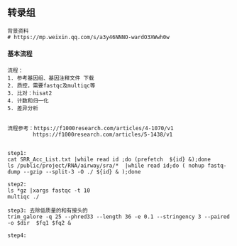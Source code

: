 ## 转录组
```properties
背景资料 
# https://mp.weixin.qq.com/s/a3y46NNNO-wardO3XWwh0w
```

#### 基本流程
```properties
流程：
1. 参考基因组、基因注释文件 下载 
2. 质控，需要fastqc及multiqc等
3. 比对：hisat2
4. 计数和归一化
5. 差异分析


流程参考：https://f1000research.com/articles/4-1070/v1 
        https://f1000research.com/articles/5-1438/v1 
        
```

```shell
step1:
cat SRR_Acc_List.txt |while read id ;do (prefetch  ${id} &);done
ls /public/project/RNA/airway/sra/*  |while read id;do ( nohup fastq-dump --gzip --split-3 -O ./ ${id} & );done
```

```shell
step2:
ls *gz |xargs fastqc -t 10
multiqc ./ 
```

```shell
step3: 去除低质量的和有接头的
trim_galore -q 25 --phred33 --length 36 -e 0.1 --stringency 3 --paired -o $dir  $fq1 $fq2 &
```

```shell
step4:

```
